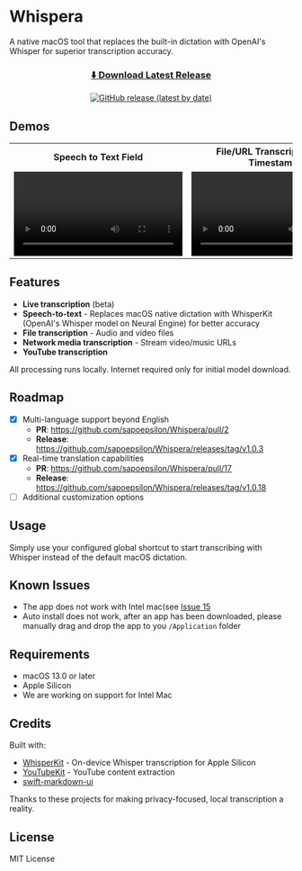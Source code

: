 # Whispera

A native macOS tool that replaces the built-in dictation with OpenAI's Whisper for superior transcription accuracy.
<div align="center">
  
  ### [⬇️ Download Latest Release](https://github.com/sapoepsilon/Whispera/releases/latest)
  
  [![GitHub release (latest by date)](https://img.shields.io/github/v/release/sapoepsilon/Whispera?style=for-the-badge&logo=github&color=0969da&labelColor=1f2328)](https://github.com/sapoepsilon/Whispera/releases/latest)
  
</div>

## Demos

<table>
  <tr>
    <th>Speech to Text Field</th>
    <th>File/URL Transcription with Timestamps</th>
  </tr>
  <tr>
    <td width="50%">
      <video src="https://github.com/user-attachments/assets/1da72bbb-a1cf-46ee-a997-893f1939e626" controls>
        Your browser does not support the video tag.
      </video>
    </td>
    <td width="50%">
      <video src="https://github.com/user-attachments/assets/d573bef4-a3b2-49ac-a1fd-3c6735648fdc" controls>
        Your browser does not support the video tag.
      </video>
    </td>
  </tr>
</table>

## Features

- **Live transcription** (beta)
- **Speech-to-text** - Replaces macOS native dictation with WhisperKit (OpenAI's Whisper model on Neural Engine) for better accuracy
- **File transcription** - Audio and video files
- **Network media transcription** - Stream video/music URLs
- **YouTube transcription**

All processing runs locally. Internet required only for initial model download.
## Roadmap

- [x] Multi-language support beyond English 
  - **PR**: https://github.com/sapoepsilon/Whispera/pull/2
  - **Release**: https://github.com/sapoepsilon/Whispera/releases/tag/v1.0.3
- [x] Real-time translation capabilities
  - **PR**: https://github.com/sapoepsilon/Whispera/pull/17
  - **Release**: https://github.com/sapoepsilon/Whispera/releases/tag/v1.0.18
- [ ] Additional customization options

## Usage

Simply use your configured global shortcut to start transcribing with Whisper instead of the default macOS dictation.

## Known Issues

- The app does not work with Intel mac(see [Issue 15](https://github.com/sapoepsilon/whispera/issues/15)
- Auto install does not work, after an app has been downloaded, please manually drag and drop the app to you `/Application` folder
## Requirements

- macOS 13.0 or later
- Apple Silicon
- We are working on support for Intel Mac

## Credits

Built with:
- [WhisperKit](https://github.com/argmaxinc/WhisperKit) - On-device Whisper transcription for Apple Silicon
- [YouTubeKit](https://github.com/alexeichhorn/YouTubeKit) - YouTube content extraction
- [swift-markdown-ui](https://github.com/gonzalezreal/swift-markdown-ui)


Thanks to these projects for making privacy-focused, local transcription a reality.

## License

MIT License
